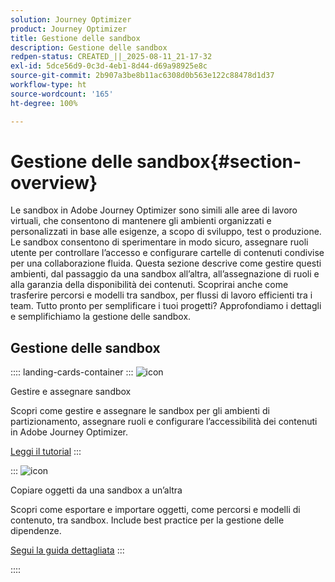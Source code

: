 ```yaml
---
solution: Journey Optimizer
product: Journey Optimizer
title: Gestione delle sandbox
description: Gestione delle sandbox
redpen-status: CREATED_||_2025-08-11_21-17-32
exl-id: 5dce56d9-0c3d-4eb1-8d44-d69a98925e8c
source-git-commit: 2b907a3be8b11ac6308d0b563e122c88478d1d37
workflow-type: ht
source-wordcount: '165'
ht-degree: 100%

---
```


# Gestione delle sandbox{#section-overview}

Le sandbox in Adobe Journey Optimizer sono simili alle aree di lavoro virtuali, che consentono di mantenere gli ambienti organizzati e personalizzati in base alle esigenze, a scopo di sviluppo, test o produzione. Le sandbox consentono di sperimentare in modo sicuro, assegnare ruoli utente per controllare l’accesso e configurare cartelle di contenuti condivise per una collaborazione fluida. Questa sezione descrive come gestire questi ambienti, dal passaggio da una sandbox all’altra, all’assegnazione di ruoli e alla garanzia della disponibilità dei contenuti. Scoprirai anche come trasferire percorsi e modelli tra sandbox, per flussi di lavoro efficienti tra i team. Tutto pronto per semplificare i tuoi progetti? Approfondiamo i dettagli e semplifichiamo la gestione delle sandbox.

## Gestione delle sandbox

:::: landing-cards-container
:::
![icon](https://cdn.experienceleague.adobe.com/icons/circle-play.svg)

Gestire e assegnare sandbox

Scopri come gestire e assegnare le sandbox per gli ambienti di partizionamento, assegnare ruoli e configurare l’accessibilità dei contenuti in Adobe Journey Optimizer.

[Leggi il tutorial](../using/administration/sandboxes.md)
:::

:::
![icon](https://cdn.experienceleague.adobe.com/icons/list-check.svg)

Copiare oggetti da una sandbox a un’altra

Scopri come esportare e importare oggetti, come percorsi e modelli di contenuto, tra sandbox. Include best practice per la gestione delle dipendenze.

[Segui la guida dettagliata](../using/configuration/copy-objects-to-sandbox.md)
:::

::::

